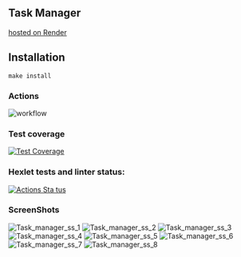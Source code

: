 ## Task Manager
[hosted on Render](https://python-project-52-uv75.onrender.com)
## Installation
```ch
make install
```


### Actions
![workflow](https://github.com/Spike2250/python-project-52/actions/workflows/check.yml/badge.svg)
### Test coverage
[![Test Coverage](https://api.codeclimate.com/v1/badges/475492a80e6aa1383c17/test_coverage)](https://codeclimate.com/github/Spike2250/python-project-52/test_coverage)
### Hexlet tests and linter status:
[![Actions Sta tus](https://github.com/Spike2250/python-project-52/actions/workflows/hexlet-check.yml/badge.svg)](https://github.com/Spike2250/python-project-52/actions)

### ScreenShots
![Task_manager_ss_1](https://storage.yandexcloud.net/spike2250-docs/screenshots/Task_manager/TM_1.png)
![Task_manager_ss_2](https://storage.yandexcloud.net/spike2250-docs/screenshots/Task_manager/TM_2.png)
![Task_manager_ss_3](https://storage.yandexcloud.net/spike2250-docs/screenshots/Task_manager/TM_3.png)
![Task_manager_ss_4](https://storage.yandexcloud.net/spike2250-docs/screenshots/Task_manager/TM_4.png)
![Task_manager_ss_5](https://storage.yandexcloud.net/spike2250-docs/screenshots/Task_manager/TM_5.png)
![Task_manager_ss_6](https://storage.yandexcloud.net/spike2250-docs/screenshots/Task_manager/TM_6.png)
![Task_manager_ss_7](https://storage.yandexcloud.net/spike2250-docs/screenshots/Task_manager/TM_7.png)
![Task_manager_ss_8](https://storage.yandexcloud.net/spike2250-docs/screenshots/Task_manager/TM_8.png)

